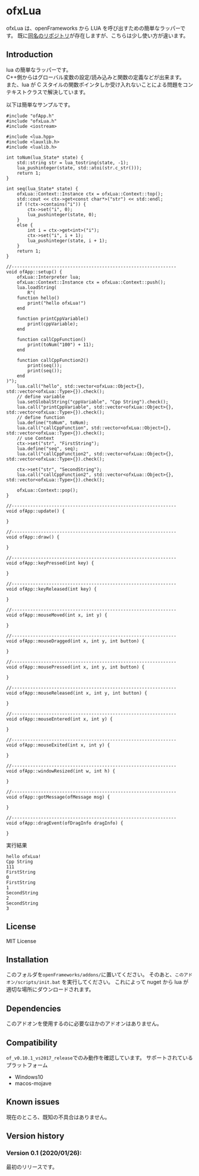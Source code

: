 # ofxLua

ofxLua は、openFrameworks から LUA を呼び出すための簡単なラッパーです。
既に[同名のリポジトリ](https://github.com/danomatika/ofxLua)が存在しますが、こちらは少し使い方が違います。

## Introduction

lua の簡単なラッパーです。  
C++側からはグローバル変数の設定/読み込みと関数の定義などが出来ます。  
また、lua が C スタイルの関数ポインタしか受け入れないことによる問題をコンテキストクラスで解決しています。

以下は簡単なサンプルです。

```
#include "ofApp.h"
#include "ofxLua.h"
#include <iostream>

#include <lua.hpp>
#include <lauxlib.h>
#include <lualib.h>

int toNum(lua_State* state) {
	std::string str = lua_tostring(state, -1);
	lua_pushinteger(state, std::atoi(str.c_str()));
	return 1;
}

int seq(lua_State* state) {
	ofxLua::Context::Instance ctx = ofxLua::Context::top();
	std::cout << ctx->get<const char*>("str") << std::endl;
	if (!ctx->contains("i")) {
		ctx->set("i", 0);
		lua_pushinteger(state, 0);
	}
	else {
		int i = ctx->get<int>("i");
		ctx->set("i", i + 1);
		lua_pushinteger(state, i + 1);
	}
	return 1;
}

//--------------------------------------------------------------
void ofApp::setup() {
	ofxLua::Interpreter lua;
	ofxLua::Context::Instance ctx = ofxLua::Context::push();
	lua.loadString(
		R"(
	function hello()
		print("hello ofxLua!")
	end

	function printCppVariable()
		print(cppVariable);
	end

	function callCppFunction()
		print(toNum("100") + 11);
	end

	function callCppFunction2()
		print(seq());
		print(seq());
	end
)");
	lua.call("hello", std::vector<ofxLua::Object>{}, std::vector<ofxLua::Type>{}).check();
	// define variable
	lua.setGlobalString("cppVariable", "Cpp String").check();
	lua.call("printCppVariable", std::vector<ofxLua::Object>{}, std::vector<ofxLua::Type>{}).check();
	// define function
	lua.define("toNum", toNum);
	lua.call("callCppFunction", std::vector<ofxLua::Object>{}, std::vector<ofxLua::Type>{}).check();
	// use Context
	ctx->set("str", "FirstString");
	lua.define("seq", seq);
	lua.call("callCppFunction2", std::vector<ofxLua::Object>{}, std::vector<ofxLua::Type>{}).check();

	ctx->set("str", "SecondString");
	lua.call("callCppFunction2", std::vector<ofxLua::Object>{}, std::vector<ofxLua::Type>{}).check();

	ofxLua::Context::pop();
}

//--------------------------------------------------------------
void ofApp::update() {

}

//--------------------------------------------------------------
void ofApp::draw() {

}

//--------------------------------------------------------------
void ofApp::keyPressed(int key) {

}

//--------------------------------------------------------------
void ofApp::keyReleased(int key) {

}

//--------------------------------------------------------------
void ofApp::mouseMoved(int x, int y) {

}

//--------------------------------------------------------------
void ofApp::mouseDragged(int x, int y, int button) {

}

//--------------------------------------------------------------
void ofApp::mousePressed(int x, int y, int button) {

}

//--------------------------------------------------------------
void ofApp::mouseReleased(int x, int y, int button) {

}

//--------------------------------------------------------------
void ofApp::mouseEntered(int x, int y) {

}

//--------------------------------------------------------------
void ofApp::mouseExited(int x, int y) {

}

//--------------------------------------------------------------
void ofApp::windowResized(int w, int h) {

}

//--------------------------------------------------------------
void ofApp::gotMessage(ofMessage msg) {

}

//--------------------------------------------------------------
void ofApp::dragEvent(ofDragInfo dragInfo) {

}
```

実行結果

```
hello ofxLua!
Cpp String
111
FirstString
0
FirstString
1
SecondString
2
SecondString
3
```

## License

MIT License

## Installation

このフォルダを`openFrameworks/addons/`に置いてください。
そのあと、`このアドオン/scripts/init.bat` を実行してください。
これによって nuget から lua が適切な場所にダウンロードされます。

## Dependencies

このアドオンを使用するのに必要なほかのアドオンはありません。

## Compatibility

`of_v0.10.1_vs2017_release`でのみ動作を確認しています。
サポートされているプラットフォーム

- Windows10
- macos-mojave

## Known issues

現在のところ、既知の不具合はありません。

## Version history

### Version 0.1 (2020/01/26):

最初のリリースです。
